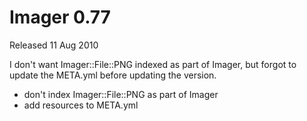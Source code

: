 # Imager 0.77

Released 11 Aug 2010

I don't want Imager::File::PNG indexed as part of Imager, but forgot to update the META.yml before updating the version.
- don't index Imager::File::PNG as part of Imager 
- add resources to META.yml